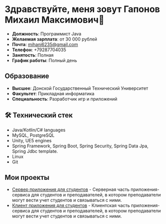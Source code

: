 # Здравствуйте, меня зовут Гапонов Михаил Максимович👋
*   **Должность**: Программист Java
*   **Желаемая зарплата**: от 30 000 рублей
*   **Почта**: mihani6235@gmail.com
*   **Телефон**: +79287704035
*   **Занятость**: Полная
*   **График работы**: Полный день

## Образование 

*   **Высшее**: Донской Государственный Технический Университет
*   **Факультет**: Прикладная информатика
*   **Специальность**: Разработчик игр и приложений   

## 🛠 Технический стек
*   Java/Kotlin/C# languages
*   MySQL, PostgreSQL
*   Unity, UE5 engines
*   Spring Framework, Spring Boot, Spring Security, Spring Data Jpa, Spring Jdbc template.
*   Linux
*   Git

## Мои проекты

*   [Сервер приложения для студентов](https://github.com/gapmeeee/digital-deparment-server.git) - Серверная часть приложения-сервиса для студентов и преподавателей, в котором преподаватели могут вести учет студентов и связываться с ними.
*   [Клиент приложения для студентов](https://github.com/gapmeeee/digital-deparment-client.git) - Клиентская часть приложения-сервиса для студентов и преподавателей, в котором преподаватели могут вести учет студентов и связываться с ними.

